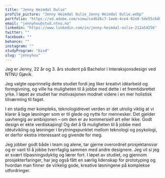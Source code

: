 ```yaml
---
title: "Jenny Heimdal Oulie"
profile_picture: "Jenny Heimdal Oulie_Jenny Heimdal Oulie.webp"
portfolio: "https://xd.adobe.com/view/ce4b26c7-1eeb-4ce4-92e0-5de55c6d8728-9b18/?fullscreen"
email: "jennyhou@stud.ntnu.no"
linkedin: "https://www.linkedin.com/in/jenny-heimdal-oulie-212a54256"
twitter: ""
facebook: ""
behance: ""
instagram: ""
studyProgram: "bixd"
slug: "jennyhou"
---
```


Jeg er Jenny, 22 år og 3. års student på Bachelor i Interaksjonsdesign ved NTNU Gjøvik.

Jeg valgte opprinnelig dette studiet fordi jeg liker kreativt idéarbeid og formgivning, og ville ha muligheten til å jobbe med dette i et fremtidsrettet yrke. I løpet av studiet har motivasjonen modnet videre i en mer holistisk tilnærming til faget. 

I en stadig mer kompleks, teknologidrevet verden er det utrolig viktig at vi klarer å lage løsninger som er til glede og nytte for mennesker. Det gjelder uavhengig av ambisjonen – om den er av kommersiell art eller ikke. Godt design er ekte verdiskaping! Og det å få muligheten til å jobbe med idéutvikling og løsninger i brytningspunktet mellom teknologi og psykologi, er derfor ekstra interessant og givende for meg.

Jeg jobber godt både i team og alene, tar gjerne overordnet prosjektansvar og er vant til å jobbe tverrfaglig sammen med andre designere. Jeg vil si jeg er svært tilpasningsdyktig og lærer fort. I løpet av studiet, og gjennom prosjekterfaringer, har jeg også fått en særlig lidenskap for prototyping og hvordan man finner de virkelig gode, kreative løsningene på komplekse utfordringer.

